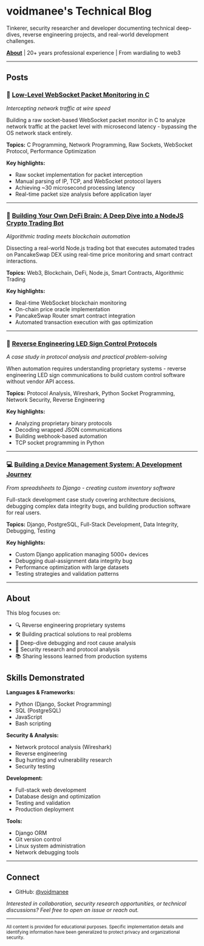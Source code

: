 # voidmanee's Technical Blog

Tinkerer, security researcher and developer documenting technical deep-dives, reverse engineering projects, and real-world development challenges.

**[About](about.md)** | 20+ years professional experience | From wardialing to web3

---

## Posts

### 🔌 [Low-Level WebSocket Packet Monitoring in C](websocket_monitoring_c.md)
*Intercepting network traffic at wire speed*

Building a raw socket-based WebSocket packet monitor in C to analyze network traffic at the packet level with microsecond latency - bypassing the OS network stack entirely.

**Topics:** C Programming, Network Programming, Raw Sockets, WebSocket Protocol, Performance Optimization

**Key highlights:**
- Raw socket implementation for packet interception
- Manual parsing of IP, TCP, and WebSocket protocol layers
- Achieving ~30 microsecond processing latency
- Real-time packet size analysis before application layer

---

### 🤖 [Building Your Own DeFi Brain: A Deep Dive into a NodeJS Crypto Trading Bot](defi_trading_bot.md)
*Algorithmic trading meets blockchain automation*

Dissecting a real-world Node.js trading bot that executes automated trades on PancakeSwap DEX using real-time price monitoring and smart contract interactions.

**Topics:** Web3, Blockchain, DeFi, Node.js, Smart Contracts, Algorithmic Trading

**Key highlights:**
- Real-time WebSocket blockchain monitoring
- On-chain price oracle implementation
- PancakeSwap Router smart contract integration
- Automated transaction execution with gas optimization

---

### 📡 [Reverse Engineering LED Sign Control Protocols](blog_post_led_signs.md)
*A case study in protocol analysis and practical problem-solving*

When automation requires understanding proprietary systems - reverse engineering LED sign communications to build custom control software without vendor API access.

**Topics:** Protocol Analysis, Wireshark, Python Socket Programming, Network Security, Reverse Engineering

**Key highlights:**
- Analyzing proprietary binary protocols
- Decoding wrapped JSON communications
- Building webhook-based automation
- TCP socket programming in Python

---

### 💻 [Building a Device Management System: A Development Journey](device_management_system_blog.md)
*From spreadsheets to Django - creating custom inventory software*

Full-stack development case study covering architecture decisions, debugging complex data integrity bugs, and building production software for real users.

**Topics:** Django, PostgreSQL, Full-Stack Development, Data Integrity, Debugging, Testing

**Key highlights:**
- Custom Django application managing 5000+ devices
- Debugging dual-assignment data integrity bug
- Performance optimization with large datasets
- Testing strategies and validation patterns

---

## About

This blog focuses on:
- 🔍 Reverse engineering proprietary systems
- 🛠️ Building practical solutions to real problems
- 🐛 Deep-dive debugging and root cause analysis
- 🔐 Security research and protocol analysis
- 📚 Sharing lessons learned from production systems

## Skills Demonstrated

**Languages & Frameworks:**
- Python (Django, Socket Programming)
- SQL (PostgreSQL)
- JavaScript
- Bash scripting

**Security & Analysis:**
- Network protocol analysis (Wireshark)
- Reverse engineering
- Bug hunting and vulnerability research
- Security testing

**Development:**
- Full-stack web development
- Database design and optimization
- Testing and validation
- Production deployment

**Tools:**
- Django ORM
- Git version control
- Linux system administration
- Network debugging tools

---

## Connect

- GitHub: [@voidmanee](https://github.com/voidmanee)

*Interested in collaboration, security research opportunities, or technical discussions? Feel free to open an issue or reach out.*

---

<sub>All content is provided for educational purposes. Specific implementation details and identifying information have been generalized to protect privacy and organizational security.</sub>
